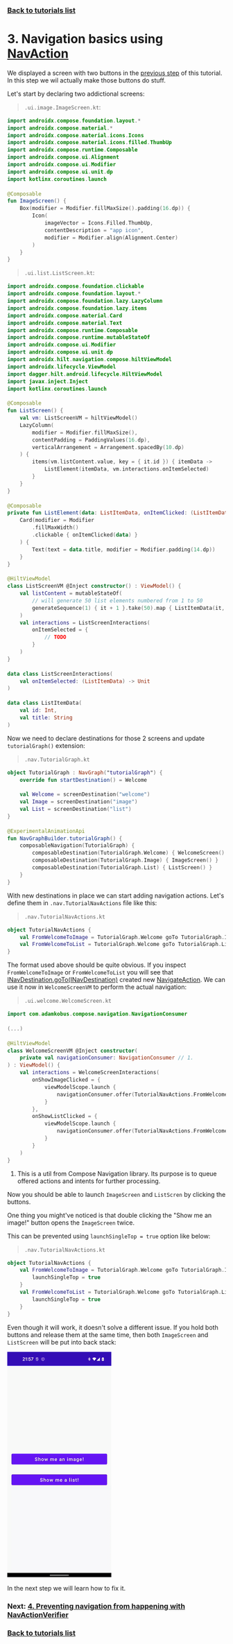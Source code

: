 ### [Back to tutorials list](README.md)

# 3. Navigation basics using [NavAction]

We displayed a screen with two buttons in the [previous step](02_first_graph.md) of this tutorial. 
In this step we wil actually make those buttons do stuff.

Let's start by declaring two addictional screens:

> `.ui.image.ImageScreen.kt`:
```kotlin
import androidx.compose.foundation.layout.*
import androidx.compose.material.*
import androidx.compose.material.icons.Icons
import androidx.compose.material.icons.filled.ThumbUp
import androidx.compose.runtime.Composable
import androidx.compose.ui.Alignment
import androidx.compose.ui.Modifier
import androidx.compose.ui.unit.dp
import kotlinx.coroutines.launch

@Composable
fun ImageScreen() {
    Box(modifier = Modifier.fillMaxSize().padding(16.dp)) {
        Icon(
            imageVector = Icons.Filled.ThumbUp,
            contentDescription = "app icon",
            modifier = Modifier.align(Alignment.Center)
        )
    }
}
```

> `.ui.list.ListScreen.kt`:
```kotlin
import androidx.compose.foundation.clickable
import androidx.compose.foundation.layout.*
import androidx.compose.foundation.lazy.LazyColumn
import androidx.compose.foundation.lazy.items
import androidx.compose.material.Card
import androidx.compose.material.Text
import androidx.compose.runtime.Composable
import androidx.compose.runtime.mutableStateOf
import androidx.compose.ui.Modifier
import androidx.compose.ui.unit.dp
import androidx.hilt.navigation.compose.hiltViewModel
import androidx.lifecycle.ViewModel
import dagger.hilt.android.lifecycle.HiltViewModel
import javax.inject.Inject
import kotlinx.coroutines.launch

@Composable
fun ListScreen() {
    val vm: ListScreenVM = hiltViewModel()
    LazyColumn(
        modifier = Modifier.fillMaxSize(),
        contentPadding = PaddingValues(16.dp),
        verticalArrangement = Arrangement.spacedBy(10.dp)
    ) {
        items(vm.listContent.value, key = { it.id }) { itemData ->
            ListElement(itemData, vm.interactions.onItemSelected)
        }
    }
}

@Composable
private fun ListElement(data: ListItemData, onItemClicked: (ListItemData) -> Unit) {
    Card(modifier = Modifier
        .fillMaxWidth()
        .clickable { onItemClicked(data) }
    ) {
        Text(text = data.title, modifier = Modifier.padding(14.dp))
    }
}

@HiltViewModel
class ListScreenVM @Inject constructor() : ViewModel() {
    val listContent = mutableStateOf(
        // will generate 50 list elements numbered from 1 to 50
        generateSequence(1) { it + 1 }.take(50).map { ListItemData(it, "List item #$it") }.toList()
    )
    val interactions = ListScreenInteractions(
        onItemSelected = {
            // TODO
        }
    )
}

data class ListScreenInteractions(
    val onItemSelected: (ListItemData) -> Unit
)

data class ListItemData(
    val id: Int,
    val title: String
)
```

Now we need to declare destinations for those 2 screens and update `tutorialGraph()` extension:

> `.nav.TutorialGraph.kt`
```kotlin
object TutorialGraph : NavGraph("tutorialGraph") {
    override fun startDestination() = Welcome

    val Welcome = screenDestination("welcome")
    val Image = screenDestination("image")
    val List = screenDestination("list")
}

@ExperimentalAnimationApi
fun NavGraphBuilder.tutorialGraph() {
    composableNavigation(TutorialGraph) {
        composableDestination(TutorialGraph.Welcome) { WelcomeScreen() }
        composableDestination(TutorialGraph.Image) { ImageScreen() }
        composableDestination(TutorialGraph.List) { ListScreen() }
    }
}
```

With new destinations in place we can start adding navigation actions. Let's define them in `.nav.TutorialNavActions` file like this:

> `.nav.TutorialNavActions.kt`
```kotlin
object TutorialNavActions {
    val FromWelcomeToImage = TutorialGraph.Welcome goTo TutorialGraph.Image
    val FromWelcomeToList = TutorialGraph.Welcome goTo TutorialGraph.List
}
```

The format used above should be quite obvious. If you inspect `FromWelcomeToImage` or `FromWelcomeToList` 
you will see that [INavDestination.goTo(INavDestination)] created new [NavigateAction]. 
We can use it now in `WelcomeScreenVM` to perform the actual navigation:

> `.ui.welcome.WelcomeScreen.kt`
```kotlin
import com.adamkobus.compose.navigation.NavigationConsumer

(...)

@HiltViewModel
class WelcomeScreenVM @Inject constructor(
    private val navigationConsumer: NavigationConsumer // 1.
) : ViewModel() {
    val interactions = WelcomeScreenInteractions(
        onShowImageClicked = {
            viewModelScope.launch {
                navigationConsumer.offer(TutorialNavActions.FromWelcomeToImage)
            }
        },
        onShowListClicked = {
            viewModelScope.launch {
                navigationConsumer.offer(TutorialNavActions.FromWelcomeToList)
            }
        }
    )
}
```

1. This is a util from Compose Navigation library. Its purpose is to queue offered actions and intents for further processing.

Now you should be able to launch `ImageScreen` and `ListScren` by clicking the buttons.

One thing you might've noticed is that double clicking the "Show me an image!" button opens the `ImageScreen` twice. 

This can be prevented using `launchSingleTop = true` option like below:

> `.nav.TutorialNavActions.kt`
```kotlin
object TutorialNavActions {
    val FromWelcomeToImage = TutorialGraph.Welcome goTo TutorialGraph.Image withOptions navActionOptions {
        launchSingleTop = true
    }
    val FromWelcomeToList = TutorialGraph.Welcome goTo TutorialGraph.List withOptions navActionOptions {
        launchSingleTop = true
    }
}
```

Even though it will work, it doesn't solve a different issue. If you hold both buttons and release them at the same time, 
then both `ImageScreen` and `ListScreen` will be put into back stack:

![Broken back stack](assets/03_broken_back_stack.gif)

In the next step we will learn how to fix it.

### Next: [4. Preventing navigation from happening with NavActionVerifier](04_nav_verifier.md)

### [Back to tutorials list](README.md)

<!-- GENERATED SECTION - DON'T ADD ANY TEXT BELOW THIS TAG -->

[NavAction]: ../../docs/components/composenav/composenav/com.adamkobus.compose.navigation.action/-nav-action/index.md
[NavigateAction]: ../../docs/components/composenav/composenav/com.adamkobus.compose.navigation.action/-navigate-action/index.md
[INavDestination.goTo(INavDestination)]: ../../docs/components/composenav/composenav/com.adamkobus.compose.navigation.destination/-i-nav-destination/index.md
